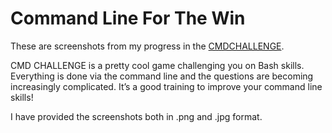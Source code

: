 # Command Line For The Win

These are screenshots from my progress in the [CMDCHALLENGE](https://cmdchallenge.com/). 

CMD CHALLENGE is a pretty cool game challenging you on Bash skills. Everything is done via the command line and the questions are becoming increasingly complicated. It’s a good training to improve your command line skills!

I have provided the screenshots both in .png and .jpg format.
